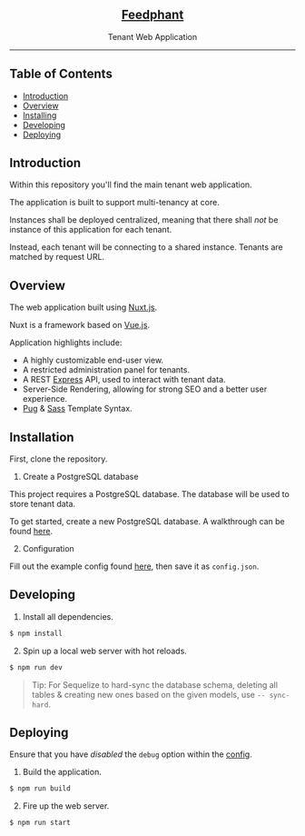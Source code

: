 <p align="center">
    <a href="https://feedphant.com">
        <h2 align="center">Feedphant</h2>
    </a>
    <p align="center">Tenant Web Application</p>
</p>

---

## Table of Contents

- [Introduction](#introduction)
- [Overview](#overview)
- [Installing](#installing)
- [Developing](#development)
- [Deploying](#deploying)

## Introduction

Within this repository you'll find the main tenant web application.

The application is built to support multi-tenancy at core.

Instances shall be deployed centralized, meaning that there shall *not* be instance of this application for each tenant.

Instead, each tenant will be connecting to a shared instance. Tenants are matched by request URL.

## Overview

The web application built using [Nuxt.js](https://nuxtjs.org).

Nuxt is a framework based on [Vue.js](https://vuejs.org/).

Application highlights include:

- A highly customizable end-user view.
- A restricted administration panel for tenants.
- A REST [Express](http://expressjs.com/) API, used to interact with tenant data.
- Server-Side Rendering, allowing for strong SEO and a better user experience.
- [Pug](https://pugjs.org/) & [Sass](https://sass-lang.com/) Template Syntax.

## Installation

First, clone the repository.

1. Create a PostgreSQL database

This project requires a PostgreSQL database. The database will be used to store tenant data.

To get started, create a new PostgreSQL database. A walkthrough can be found [here](https://www.postgresql.org/docs/9.0/tutorial-createdb.html).

2. Configuration

Fill out the example config found [here](config/example.config.json), then save it as `config.json`.

## Developing

1. Install all dependencies.

``` bash
$ npm install
```

2. Spin up a local web server with hot reloads.

``` bash
$ npm run dev
```

> Tip: For Sequelize to hard-sync the database schema, deleting all tables & creating new ones based on the given models, use `-- sync-hard`.

## Deploying

Ensure that you have _disabled_ the `debug` option within the [config](config).

1. Build the application.

``` bash
$ npm run build
```

2. Fire up the web server.

``` bash
$ npm run start
```
